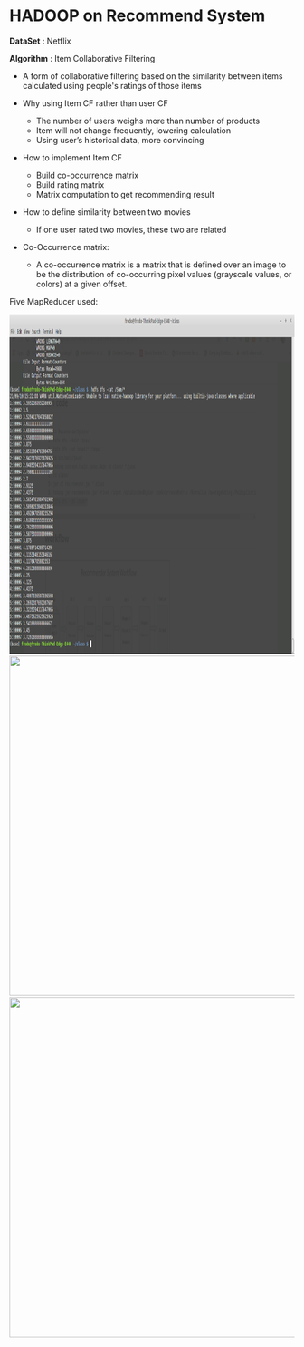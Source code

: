 # HADOOP on Recommend System

**DataSet** : Netflix

**Algorithm** : Item Collaborative Filtering

* A form of collaborative filtering based on the similarity between items calculated using people's ratings of those items

* Why using Item CF rather than user CF
    * The number of users weighs more than number of products
    * Item will not change frequently, lowering calculation
    * Using user’s historical data, more convincing
    
* How to implement Item CF
    * Build co-occurrence matrix
    * Build rating matrix
    * Matrix computation to get recommending result
 
* How to define similarity between two movies
    * If one user rated two movies, these two are related
    
* Co-Occurrence matrix:
    * A co-occurrence matrix is a matrix that is defined over an image to be the distribution of co-occurring pixel values (grayscale values, or colors) at a given offset.

Five MapReducer used:

<img src="./assets/images/hadoop/Screenshot from 2021-09-10 15-22-36.png"  style="width:1200px;height:600px;" />

<img src="./results/Screenshot from 2021-09-10 15-24-34.png"  style="width:1200px;height:600px;" />

<img src="./results/Screenshot from 2021-09-10 15-25-32.png"  style="width:1200px;height:600px;" />
